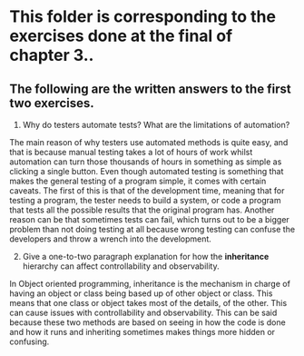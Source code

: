 # This folder is corresponding to the exercises done at the final of chapter 3.. #


## The following are the written answers to the first two exercises. ##

1. Why do testers automate tests? What are the limitations of automation?

The main reason of why testers use automated methods is quite easy, and that is because manual testing takes a lot of hours of work whilst automation can turn those thousands of hours in something as simple as clicking a single button. 
Even though automated testing is something that makes the general testing of a program simple, it comes with certain caveats. The first of this is that of the development time, meaning that for testing a program, the tester needs to build a system, or code a program that tests all the possible results that the original program has. Another reason can be that sometimes tests can fail, which turns out to be a bigger problem than not doing testing at all because wrong testing can confuse the developers and throw a wrench into the development.

2. Give a one-to-two paragraph explanation for how the **inheritance** hierarchy can affect controllability and observability.

In Object oriented programming, inheritance is the mechanism in charge of having an object or class being based up of other object or class. This means that one class or object takes most of the details, of the other. This can cause issues with controllability and observability. This can be said because these two methods are based on seeing in how the code is done and how it runs and inheriting sometimes makes things more hidden or confusing.
